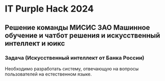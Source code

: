 # IT Purple Hack 2024

## Решение команды МИСИС ЗАО Машинное обучение и чатбот решения и искусственный интеллект и юикс

### Задача (Искусственный интеллект от Банка России)

Необходимо разработать систему, отвечающую на вопросы пользователей на естественном языке.
